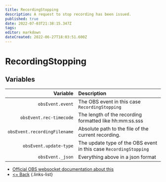 ```yaml
---
title: RecordingStopping
description: A request to stop recording has been issued.
published: true
date: 2022-07-03T21:38:15.347Z
tags: 
editor: markdown
dateCreated: 2022-06-27T18:03:51.600Z
---
```


# RecordingStopping

## Variables

| Variable | Description |
|---------:|:------------|
| `obsEvent.event` | The OBS event in this case `RecordingStopping`
| `obsEvent.rec-timecode` | The length of the recording formatted like hh:mm:ss.sss |
| `obsEvent.recordingFilename` | Absolute path to the file of the current recording. |
| `obsEvent.update-type` | The update type of the OBS event in this case `RecordingStopping`
| `obsEvent._json` | Everything above in a json format

* [Official OBS websocket documentation about this](https://github.com/obsproject/obs-websocket/blob/4.x-current/docs/generated/protocol.md#recordingstopping)
* [<= Back](/en/Integrations/OBS/OBS-Events)
{.links-list}